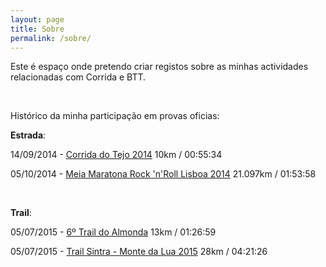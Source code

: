 ```yaml
---
layout: page
title: Sobre
permalink: /sobre/
---
```


Este é espaço onde pretendo criar registos sobre as minhas actividades relacionadas com Corrida e BTT.

&nbsp;

Histórico da minha participação em provas oficias:

**Estrada**:

14/09/2014 - [Corrida do Tejo 2014](http://www.corridadotejo.com) 10km / 00:55:34

05/10/2014 - [Meia Maratona Rock 'n'Roll Lisboa 2014](http://pt.competitor.com/portugal/resultados/resultados-2014-meia/) 21.097km / 01:53:58

&nbsp;

**Trail**:

05/07/2015 - [6º Trail do Almonda](https://lap2go.com/pt/Event/trail-almonda-2015/Timetable) 13km / 01:26:59

05/07/2015 - [Trail Sintra - Monte da Lua 2015](http://ultratrailsintra.com/classificacao2015/) 28km / 04:21:26






